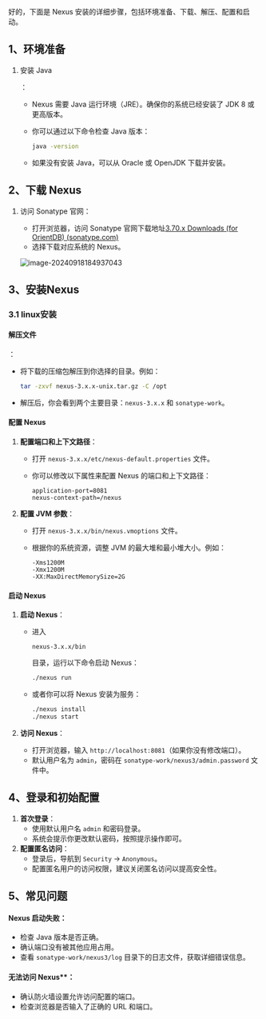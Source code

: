 好的，下面是 Nexus 安装的详细步骤，包括环境准备、下载、解压、配置和启动。

## 1、环境准备

1. 安装 Java

   ：

   - Nexus 需要 Java 运行环境（JRE）。确保你的系统已经安装了 JDK 8 或更高版本。

   - 你可以通过以下命令检查 Java 版本：

     ```bash
     java -version
     ```

   - 如果没有安装 Java，可以从 Oracle 或 OpenJDK 下载并安装。

## 2、下载 Nexus

1. 访问 Sonatype 官网：

   - 打开浏览器，访问 Sonatype 官网下载地址[3.70.x Downloads (for OrientDB) (sonatype.com)](https://help.sonatype.com/en/orientdb-downloads.html)
   - 选择下载对应系统的 Nexus。

   ![image-20240918184937043](C:\Users\Lenovo\AppData\Roaming\Typora\typora-user-images\image-20240918184937043.png)

## 3、安装Nexus

### 3.1 linux安装

#### 解压文件

：

- 将下载的压缩包解压到你选择的目录。例如：

  ```bash
  tar -zxvf nexus-3.x.x-unix.tar.gz -C /opt
  ```

- 解压后，你会看到两个主要目录：`nexus-3.x.x` 和 `sonatype-work`。

#### 配置 Nexus

1. **配置端口和上下文路径**：

   - 打开 `nexus-3.x.x/etc/nexus-default.properties` 文件。

   - 你可以修改以下属性来配置 Nexus 的端口和上下文路径：

     ```properties
     application-port=8081
     nexus-context-path=/nexus
     ```

2. **配置 JVM 参数**：

   - 打开 `nexus-3.x.x/bin/nexus.vmoptions` 文件。

   - 根据你的系统资源，调整 JVM 的最大堆和最小堆大小。例如：

     ```properties
     -Xms1200M
     -Xmx1200M
     -XX:MaxDirectMemorySize=2G
     ```

#### 启动 Nexus

1. **启动 Nexus**：

   - 进入 

     ```
     nexus-3.x.x/bin
     ```

      目录，运行以下命令启动 Nexus：

     ```bash
     ./nexus run
     ```

   - 或者你可以将 Nexus 安装为服务：

     ```bash
     ./nexus install
     ./nexus start
     ```

2. **访问 Nexus**：

   - 打开浏览器，输入 `http://localhost:8081`（如果你没有修改端口）。
   - 默认用户名为 `admin`，密码在 `sonatype-work/nexus3/admin.password` 文件中。

## 4、登录和初始配置

1. **首次登录**：
   - 使用默认用户名 `admin` 和密码登录。
   - 系统会提示你更改默认密码，按照提示操作即可。
2. **配置匿名访问**：
   - 登录后，导航到 `Security` -> `Anonymous`。
   - 配置匿名用户的访问权限，建议关闭匿名访问以提高安全性。

## 5、常见问题

#### **Nexus 启动失败**：

- 检查 Java 版本是否正确。
- 确认端口没有被其他应用占用。
- 查看 `sonatype-work/nexus3/log` 目录下的日志文件，获取详细错误信息。

#### 无法访问 Nexus**：

- 确认防火墙设置允许访问配置的端口。
- 检查浏览器是否输入了正确的 URL 和端口。

​                 

​              